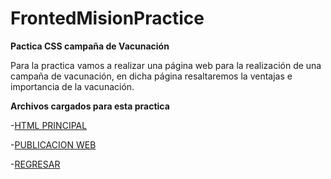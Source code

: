 # FrontedMisionPractice 
**Pactica CSS campaña de Vacunación**

Para la practica vamos a realizar una página web para la realización de una campaña de vacunación, en dicha página resaltaremos la ventajas e importancia de la vacunación.

**Archivos cargados para esta practica**

-[HTML PRINCIPAL](./Vacunacion/index.html)

-[PUBLICACION WEB](https://franciscohdz.github.io/vacuna/)

-[REGRESAR](../README.md)